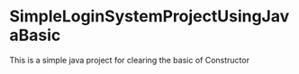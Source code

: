 # SimpleLoginSystemProjectUsingJavaBasic
This is a simple java project for clearing the basic of Constructor
